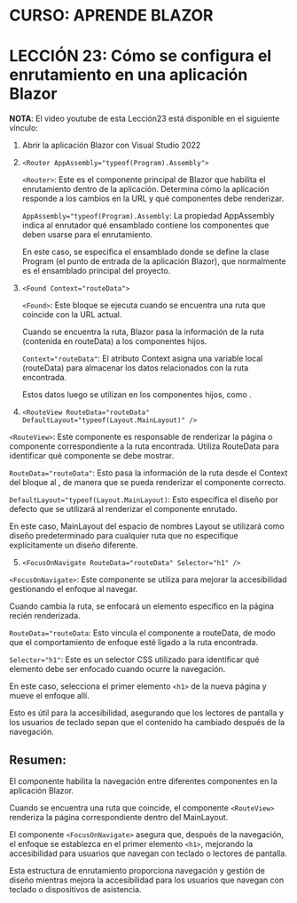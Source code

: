 # CURSO: APRENDE BLAZOR

# LECCIÓN 23: Cómo se configura el enrutamiento en una aplicación Blazor

**NOTA**: El video youtube de esta Lección23 está disponible en el siguiente vínculo: 


1. Abrir la aplicación Blazor con Visual Studio 2022

2. ```<Router AppAssembly="typeof(Program).Assembly">```

   ```<Router>```: Este es el componente principal de Blazor que habilita el enrutamiento dentro de la aplicación. Determina cómo la aplicación responde a los cambios en la URL y qué componentes debe renderizar.

   ```AppAssembly="typeof(Program).Assembly```: La propiedad AppAssembly indica al enrutador qué ensamblado contiene los componentes que deben usarse para el enrutamiento. 

      En este caso, se especifica el ensamblado donde se define la clase Program (el punto de entrada de la aplicación Blazor), que normalmente es el ensamblado principal del proyecto.

3. ```<Found Context="routeData">```

   ```<Found>```: Este bloque se ejecuta cuando se encuentra una ruta que coincide con la URL actual. 

      Cuando se encuentra la ruta, Blazor pasa la información de la ruta (contenida en routeData) a los componentes hijos.

   ```Context="routeData"```: El atributo Context asigna una variable local (routeData) para almacenar los datos relacionados con la ruta encontrada. 

      Estos datos luego se utilizan en los componentes hijos, como <RouteView>.

4. ```<RouteView RouteData="routeData" DefaultLayout="typeof(Layout.MainLayout)" />```

```<RouteView>```: Este componente es responsable de renderizar la página o componente correspondiente a la ruta encontrada. Utiliza RouteData para identificar qué componente se debe mostrar.

```RouteData="routeData"```: Esto pasa la información de la ruta desde el Context del bloque <Found> al <RouteView>, de manera que se pueda renderizar el componente correcto.

```DefaultLayout="typeof(Layout.MainLayout)```: Esto especifica el diseño por defecto que se utilizará al renderizar el componente enrutado.

En este caso, MainLayout del espacio de nombres Layout se utilizará como diseño predeterminado para cualquier ruta que no especifique explícitamente un diseño diferente.

5. ```<FocusOnNavigate RouteData="routeData" Selector="h1" />```

```<FocusOnNavigate>```: Este componente se utiliza para mejorar la accesibilidad gestionando el enfoque al navegar. 

Cuando cambia la ruta, se enfocará un elemento específico en la página recién renderizada.

```RouteData="routeData```: Esto vincula el componente a routeData, de modo que el comportamiento de enfoque esté ligado a la ruta encontrada.

```Selector="h1"```: Este es un selector CSS utilizado para identificar qué elemento debe ser enfocado cuando ocurre la navegación. 

En este caso, selecciona el primer elemento ```<h1>``` de la nueva página y mueve el enfoque allí. 

Esto es útil para la accesibilidad, asegurando que los lectores de pantalla y los usuarios de teclado sepan que el contenido ha cambiado después de la navegación.

## Resumen:

El componente <Router> habilita la navegación entre diferentes componentes en la aplicación Blazor.

Cuando se encuentra una ruta que coincide, el componente ```<RouteView>``` renderiza la página correspondiente dentro del MainLayout.

El componente ```<FocusOnNavigate>``` asegura que, después de la navegación, el enfoque se establezca en el primer elemento ```<h1>```, mejorando la accesibilidad para usuarios que navegan con teclado o lectores de pantalla.

Esta estructura de enrutamiento proporciona navegación y gestión de diseño mientras mejora la accesibilidad para los usuarios que navegan con teclado o dispositivos de asistencia.
